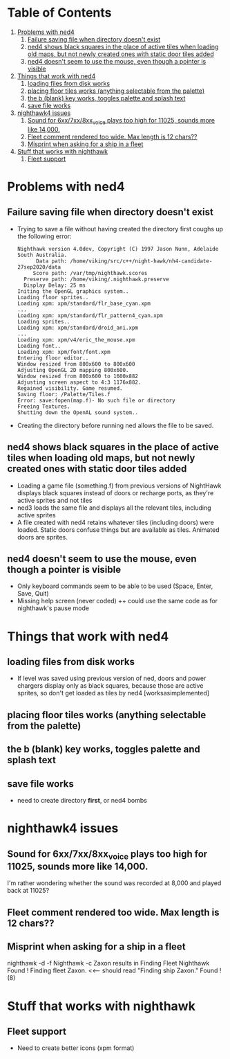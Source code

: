 
# Table of Contents

1.  [Problems with ned4](#orgeb38099)
    1.  [Failure saving file when directory doesn't exist](#orgc377a4c)
    2.  [ned4 shows black squares in the place of active tiles when loading old maps, but not newly created ones with static door tiles added](#orgc0ecdc4)
    3.  [ned4 doesn't seem to use the mouse, even though a pointer is visible](#org63bbe99)
2.  [Things that work with ned4](#orgaaf0d8f)
    1.  [loading files from disk works](#org613a708)
    2.  [placing floor tiles works (anything selectable from the palette)](#orgbaab06d)
    3.  [the b (blank) key works, toggles palette and splash text](#org03c7706)
    4.  [save file works](#org55b512d)
3.  [nighthawk4 issues](#org80be647)
    1.  [Sound for 6xx/7xx/8xx<sub>voice</sub> plays too high for 11025, sounds more like 14,000.](#orgfd1b1f0)
    2.  [Fleet comment rendered too wide. Max length is 12 chars??](#orgaab71cd)
    3.  [Misprint when asking for a ship in a fleet](#orgf1ba00e)
4.  [Stuff that works with nighthawk](#orge6deb8b)
    1.  [Fleet support](#org820deb0)



<a id="orgeb38099"></a>

# Problems with ned4


<a id="orgc377a4c"></a>

## Failure saving file when directory doesn't exist

-   Trying to save a file without having created the directory first coughs up the following error:
    
        Nighthawk version 4.0dev, Copyright (C) 1997 Jason Nunn, Adelaide South Australia.
              Data path: /home/viking/src/c++/night-hawk/nh4-candidate-27sep2020/data
             Score path: /var/tmp/nighthawk.scores
          Preserve path: /home/viking/.nighthawk.preserve
          Display Delay: 25 ms
        Initing the OpenGL graphics system..
        Loading floor sprites..
        Loading xpm: xpm/standard/flr_base_cyan.xpm
        ...
        Loading xpm: xpm/standard/flr_pattern4_cyan.xpm
        Loading sprites..
        Loading xpm: xpm/standard/droid_ani.xpm
        ...
        Loading xpm: xpm/v4/eric_the_mouse.xpm
        Loading font..
        Loading xpm: xpm/font/font.xpm
        Entering floor editor..
        Window resized from 800x600 to 800x600
        Adjusting OpenGL 2D mapping 800x600.
        Window resized from 800x600 to 1600x882
        Adjusting screen aspect to 4:3 1176x882.
        Regained visibility. Game resumed.
        Saving floor: /Palette/Tiles.f
        Error: save:fopen(map.f)- No such file or directory
        Freeing Textures.
        Shutting down the OpenAL sound system..
-   Creating the directory before running ned allows the file to be saved.


<a id="orgc0ecdc4"></a>

## ned4 shows black squares in the place of active tiles when loading old maps, but not newly created ones with static door tiles added

-   Loading a game file (something.f) from previous versions of NightHawk displays black squares instead of doors or recharge ports, as they're active sprites and not tiles
-   ned3 loads the same file and displays all the relevant tiles, including active sprites
-   A file created with ned4 retains whatever tiles (including doors) were loaded. Static doors confuse things but are available as tiles. Animated doors are sprites.


<a id="org63bbe99"></a>

## ned4 doesn't seem to use the mouse, even though a pointer is visible

-   Only keyboard commands seem to be able to be used (Space, Enter, Save, Quit)
-   Missing help screen (never coded)
    ++ could use the same code as for nighthawk's pause mode


<a id="orgaaf0d8f"></a>

# Things that work with ned4


<a id="org613a708"></a>

## loading files from disk works

-   If level was saved using previous version of ned, doors and power chargers display only as black squares, because those are active sprites, so don't get loaded as tiles by ned4 [worksasimplemented]


<a id="orgbaab06d"></a>

## placing floor tiles works (anything selectable from the palette)


<a id="org03c7706"></a>

## the b (blank) key works, toggles palette and splash text


<a id="org55b512d"></a>

## save file works

-   need to create directory **first**, or ned4 bombs


<a id="org80be647"></a>

# nighthawk4 issues


<a id="orgfd1b1f0"></a>

## Sound for 6xx/7xx/8xx<sub>voice</sub> plays too high for 11025, sounds more like 14,000.

I'm rather wondering whether the sound was recorded at 8,000 and played back at 11025?


<a id="orgaab71cd"></a>

## Fleet comment rendered too wide. Max length is 12 chars??


<a id="orgf1ba00e"></a>

## Misprint when asking for a ship in a fleet

nighthawk -d <datadir> -f Nighthawk -c Zaxon results in
  Finding Fleet Nighthawk
      Found !
  Finding fleet Zaxon.  <<&#x2013; should read "Finding ship Zaxon."
      Found ! (8)


<a id="orge6deb8b"></a>

# Stuff that works with nighthawk


<a id="org820deb0"></a>

## Fleet support

-   Need to create better icons (xpm format)

